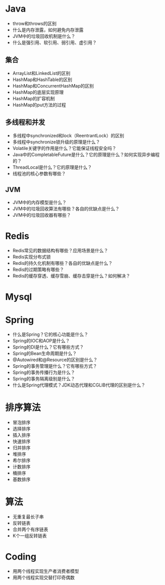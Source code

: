 # Java

- throw和throws的区别
- 什么是内存泄露，如何避免内存泄露
- JVM中的垃圾回收机制是什么？
- 什么是强引用、软引用、弱引用、虚引用？

## 集合
- ArrayList和LinkedList的区别
- HashMap和HashTable的区别
- HashMap和ConcurrentHashMap的区别
- HashMap的底层实现原理
- HashMap的扩容机制
- HashMap的put方法的过程






## 多线程和并发

- 多线程中synchronized和lock（ReentrantLock）的区别
- 多线程中synchronize锁升级的原理是什么？
- Volatile关键字的作用是什么？它能保证线程安全吗？
- Java中的CompletableFuture是什么？它的原理是什么？如何实现异步编程的？
- ThreadLocal是什么？它的原理是什么？
- 线程池的核心参数有哪些？


## JVM

- JVM中的内存模型是什么？
- JVM中的垃圾回收算法有哪些？各自的优缺点是什么？
- JVM中的垃圾回收器有哪些？





# Redis

- Redis常见的数据结构有哪些？应用场景是什么？
- Redis实现分布式锁
- Redis的持久化机制有哪些？各自的优缺点是什么？
- Redis的过期策略有哪些？
- Redis的缓存穿透、缓存雪崩、缓存击穿是什么？如何解决？

# Mysql


# Spring

- 什么是Spring？它的核心功能是什么？
- Spring的IOC和AOP是什么？
- Spring的DI是什么？它有哪些方式？
- Spring的Bean生命周期是什么？
- @Autowired和@Resource的区别是什么？
- Spring的事务管理是什么？它有哪些方式？
- Spring的事务传播行为是什么？
- Spring的事务隔离级别是什么？
- 什么是Spring代理模式？JDK动态代理和CGLIB代理的区别是什么？

# 排序算法

- 冒泡排序
- 选择排序
- 插入排序
- 快速排序
- 归并排序
- 堆排序
- 希尔排序
- 计数排序
- 桶排序
- 基数排序


# 算法

- 无重复最长子串
- 反转链表
- 合并两个有序链表
- K个一组反转链表


# Coding

- 用两个线程实现生产者消费者模型
- 用两个线程实现交替打印奇偶数
